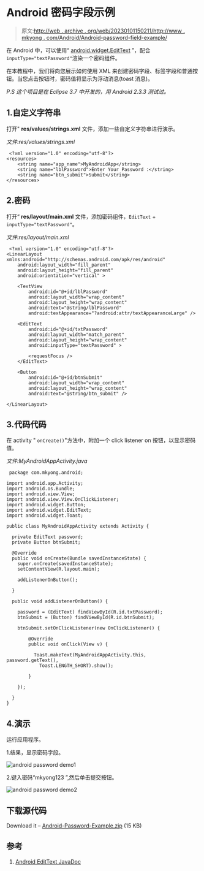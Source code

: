 # Android 密码字段示例

> 原文:[http://web . archive . org/web/20230101150211/http://www . mkyong . com/Android/Android-password-field-example/](http://web.archive.org/web/20230101150211/http://www.mkyong.com/android/android-password-field-example/)

在 Android 中，可以使用“ [android.widget.EditText](http://web.archive.org/web/20221007005658/https://developer.android.com/reference/android/widget/EditText.html) ”，配合`inputType="textPassword"`渲染一个密码组件。

在本教程中，我们将向您展示如何使用 XML 来创建密码字段、标签字段和普通按钮。当您点击按钮时，密码值将显示为浮动消息(toast 消息)。

*P.S 这个项目是在 Eclipse 3.7 中开发的，用 Android 2.3.3 测试过。*

## 1.自定义字符串

打开" **res/values/strings.xml** 文件，添加一些自定义字符串进行演示。

*文件:res/values/strings.xml*

```
 <?xml version="1.0" encoding="utf-8"?>
<resources>
    <string name="app_name">MyAndroidApp</string>
    <string name="lblPassword">Enter Your Password :</string>
    <string name="btn_submit">Submit</string>
</resources> 
```

## 2.密码

打开“ **res/layout/main.xml** 文件，添加密码组件，`EditText` + `inputType="textPassword"`。

*文件:res/layout/main.xml*

```
 <?xml version="1.0" encoding="utf-8"?>
<LinearLayout xmlns:android="http://schemas.android.com/apk/res/android"
    android:layout_width="fill_parent"
    android:layout_height="fill_parent"
    android:orientation="vertical" >

    <TextView
        android:id="@+id/lblPassword"
        android:layout_width="wrap_content"
        android:layout_height="wrap_content"
        android:text="@string/lblPassword"
        android:textAppearance="?android:attr/textAppearanceLarge" />

    <EditText
        android:id="@+id/txtPassword"
        android:layout_width="match_parent"
        android:layout_height="wrap_content"
        android:inputType="textPassword" >

        <requestFocus />
    </EditText>

    <Button
        android:id="@+id/btnSubmit"
        android:layout_width="wrap_content"
        android:layout_height="wrap_content"
        android:text="@string/btn_submit" />

</LinearLayout> 
```

## 3.代码代码

在 activity " `onCreate()`"方法中，附加一个 click listener on 按钮，以显示密码值。

*文件:MyAndroidAppActivity.java*

```
 package com.mkyong.android;

import android.app.Activity;
import android.os.Bundle;
import android.view.View;
import android.view.View.OnClickListener;
import android.widget.Button;
import android.widget.EditText;
import android.widget.Toast;

public class MyAndroidAppActivity extends Activity {

  private EditText password;
  private Button btnSubmit;

  @Override
  public void onCreate(Bundle savedInstanceState) {
	super.onCreate(savedInstanceState);
	setContentView(R.layout.main);

	addListenerOnButton();

  }

  public void addListenerOnButton() {

	password = (EditText) findViewById(R.id.txtPassword);	
	btnSubmit = (Button) findViewById(R.id.btnSubmit);

	btnSubmit.setOnClickListener(new OnClickListener() {

		@Override
		public void onClick(View v) {

		  Toast.makeText(MyAndroidAppActivity.this, password.getText(),
			Toast.LENGTH_SHORT).show();

		}

	});

  }
} 
```

## 4.演示

运行应用程序。

1.结果，显示密码字段。

![android password demo1](../Images/a6d16278e4a838a9ca31d4818801af47.png "android-password-demo1")

2.键入密码“mkyong123 ”,然后单击提交按钮。

![android password demo2](../Images/489cdb4a7e0d9e0c36f776c1f9d8b282.png "android-password-demo2")

## 下载源代码

Download it – [Android-Password-Example.zip](http://web.archive.org/web/20221007005658/http://www.mkyong.com/wp-content/uploads/2011/11/Android-Password-Example.zip) (15 KB)

## 参考

1.  [Android EditText JavaDoc](http://web.archive.org/web/20221007005658/https://developer.android.com/reference/android/widget/EditText.html)

<input type="hidden" id="mkyong-current-postId" value="10227">